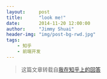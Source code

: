 ```yaml
---
layout:     post
title:      "look me!"
date:       2014-11-20 12:00:00
author:     "Jimmy Shuai"
header-img: "img/post-bg-rwd.jpg"
tags:
    - 知乎
    - 前端开发
---
```


> 这篇文章转载自[我在知乎上的回答](http://www.zhihu.com/question/25836425/answer/31564174)
